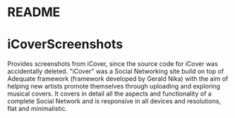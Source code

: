 # README #

# iCoverScreenshots
Provides screenshots from iCover, since the source code for iCover was accidentally deleted.
"iCover" was a Social Networking site build on top of Adequate framework (framework developed by Gerald Nika) with the aim of helping new artists promote themselves through uploading and exploring musical covers. It covers in detail all the aspects and functionality of a complete Social Network and is responsive in all devices and resolutions, flat and minimalistic.